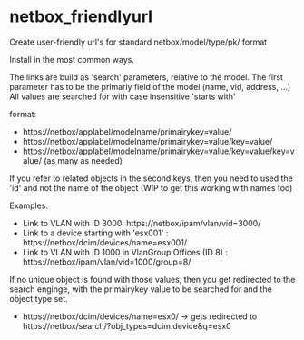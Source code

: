 # netbox_friendlyurl
Create user-friendly url's for standard netbox/model/type/pk/ format

Install in the most common ways.

The links are build as 'search' parameters, relative to the model. The first parameter has to be the primariy field of the model (name, vid, address, ...)
All values are searched for with case insensitive 'starts with'

format: 
* https://netbox/applabel/modelname/primairykey=value/
* https://netbox/applabel/modelname/primairykey=value/key=value/
* https://netbox/applabel/modelname/primairykey=value/key=value/key=value/ (as many as needed)

If you refer to related objects in the second keys, then you need to used the 'id' and not the name of the object (WIP to get this working with names too)

Examples:
* Link to VLAN with ID 3000: https://netbox/ipam/vlan/vid=3000/
* Link to a device starting with 'esx001' : https://netbox/dcim/devices/name=esx001/
* Link to VLAN with ID 1000 in VlanGroup Offices (ID 8) : https://netbox/ipam/vlan/vid=1000/group=8/


If no unique object is found with those values, then you get redirected to the search enginge, with the primairykey value to be searched for and the object type set.
* https://netbox/dcim/devices/name=esx0/  -> gets redirected to https://netbox/search/?obj_types=dcim.device&q=esx0


